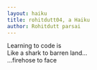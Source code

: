 ```yaml
---
layout: haiku
title: rohitdutt04, a Haiku
author: Rohitdutt parsai
---
```

Learning to code is<br>
Like a shark to barren land...<br>
...firehose to face<br>
